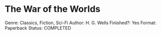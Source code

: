 # The War of the Worlds

Genre: Classics, Fiction, Sci-Fi
Author: H. G. Wells 
Finished?: Yes
Format: Paperback
Status: COMPLETED